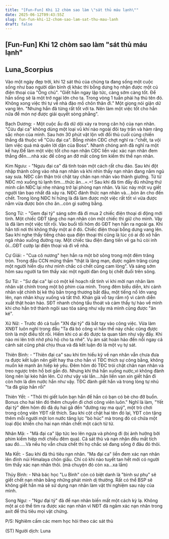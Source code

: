 ```yaml
---
title: "[Fun-Fun] Khi 12 chòm sao làm \"sát thủ máu lạnh\""
date: 2025-06-12T09:43:55Z
slug: fun-fun-khi-12-chom-sao-lam-sat-thu-mau-lanh
draft: false
---
```


## [Fun-Fun] Khi 12 chòm sao làm "sát thủ máu lạnh"

## Luna_Scorpius

Vào một ngày đẹp trời, khi 12 sát thủ của chúng ta đang sống một cuộc sống như bao người dân bình dị khác thì bỗng dưng họ nhận được một cú điện thoại của "Ông chủ". 
"Giết hắn ngay lập tức, càng sớm càng tốt. Để hắn sống sẽ là một trở ngại lớn cho ta. Trong vòng 1 tuần phải hạ thủ tên đó. Không xong việc thì tự về nhà đào mồ chôn thân đi." Một giọng nói giận dữ vang lên. "Nhưng hắn đã từng rất tốt với ta. Nên làm một việc tốt cho hắn nữa để món nợ được giải quyết sòng phẳng". 


Bạch Dương: - Một cuộc ẩu đả dữ dội xảy ra trong căn hộ của nạn nhân. "Cừu đại ca" không dùng một loại vũ khí nào ngoài đôi tay trần và hàm răng sắc nhọn của mình. Sau hơn 30 phút vật lộn với đối thủ cuối cùng chiến thắng đã thuộc về "Cừu đại ca". Bỗng nhiên CĐC chợt nghĩ ra :"chết, ta vội làm việc quá mà quên lời dặn của Boss". Nhanh chóng anh đã nghĩ ra một kế hay.Để làm một việc tốt cho nạn nhân CĐC liền vác xác nạn nhân đem thẳng đến....nhà xác để công an đỡ mất công tìm kiếm thi thể nạn nhân.

Kim Ngưu: - "Ngưu đại ca" đã tính toán một cách rất chu đáo. Sau khi đột nhập thành công vào nhà nạn nhân và khi nhìn thấy nạn nhân đang nằm ngủ say sưa. NĐC cẩn thận trói chặt tay chân nạn nhân vào thành giường. Từ từ NĐC mò xuống tủ lạnh tìm....thức ăn...=.=! Sau khi đã tìm đầy đủ những thứ mình cần NĐC lại nhẹ nhàng trở lại phòng nạn nhân. Và lúc này một vụ giết người tàn bạo nhất đã xảy ra. NĐC đánh thức nạn nhân và....bón ăn cho đến chết. Trong lòng NĐC hí hửng là đã làm được một việc rất tốt vì vừa được nằm vừa được bón cho ăn...còn gì sướng bằng.

Song Tử: - "Gem đại tỷ" sáng sớm đã đi mua 2 chiếc điện thoại di động mới tinh. Một chiếc GĐT tặng cho nạn nhân còn một chiếc thì giữ cho mình. Vậy là đã làm một việc tốt rồi. Vào buổi tối hôm đó GĐT hẹn hắn ra ngoài ga. Khi hắn tới nơi thì không thấy một ai ở đó. Chiếc điện thoại bỗng dưng vang lên. Sau khi nghe thấy tiếng chào qua điện thoại thì cũng là lúc có ai đó xô hắn ngã nhào xuống đường ray. Một chiếc tàu điện đang tiến về ga hú còi inh ỏi...GĐT cướp lại điện thoại và đi về nhà.

Cự Giải: - "Cua cô nương" hẹn hắn ra một bờ sông  trong một đêm trăng tròn. Trong đầu CCN mừng thầm "thật là lãng mạn, được ngắm trăng cùng một người hiền dịu như mình chắc có chết cũng cam lòng". Và sáng sớm hôm sau người ta tìm thấy xác một người đàn ông bị chết đuối trên sông.

Sư Tử: - "Sư đại ca" lại có một kế hoạch rất tinh vi khi mời nạn nhân làm nhân vật chính trong một bộ phim của mình. Trong đêm biểu diễn, khi cảnh nhân vật chính bị kẻ thù bắn trọng thương bắt đầu, một tiếng nổ lớn vang lên, nạn nhân khụy xuống và tắt thở. Khán giả vỗ tay rầm rộ vì cảnh diễn xuất thật hoàn hảo. SĐT nhanh chóng tẩu thoát và cảm thấy tự hào về mình khi cho hắn trở thành ngôi sao tỏa sáng như vậy mà mình cũng được "ăn ké".

Xử Nữ: - Trước đó cả tuần "XN đại tỷ" đã bắt tay vào công việc. Vừa làm XNĐT luôn nghĩ trong đầu "Ta đã bỏ công vì hắn thế này chắc cũng được tính là một điều tốt rồi. Hiếm khi có ai đó được ta quan tâm như vậy đấy. Khi nào mi lên trời nhớ phù hộ cho ta nhé". Vụ ám sát hoàn hảo đến nỗi ngay cả cảnh sát cũng phải chịu thua và đã kết luận đó là một vụ tự sát.

Thiên Bình: - "Thiên đại ca" sau  khi tìm hiểu kỹ về nạn nhân vẫn chưa đưa ra được kết luận nên giết hay tha cho hắn vì TĐC thích sự công bằng, không muốn kẻ mạnh ăn hiếp kẻ yếu. Đêm hôm đó TĐC trói chặt chân nạn nhân và treo ngược trên hồ bơi gần đó. Nhưng khi thả hắn xuống nước,vì không đành lòng nên lại kéo hắn lên. Cứ như vậy vài lần....hắn liền van xin giết hắn đi còn hơn là dìm nước hắn như vậy. TĐC đành giết hắn và trong lòng tự nhủ "ta đã giúp hắn rồi"

Thiên Yết: - "Thôi thì giết luôn bạn hắn để hắn có bạn có bè cho đỡ buồn. Bonus cho hai tên đó thêm chuyến đi chơi công viên luôn." Nghĩ là làm, "Yết đại tỷ" đêm hôm đó đã dụ hai gã đến "đường ray ma quỷ", một trò chơi trong công viên YĐT rất thích. Sau khi cột chặt hai tên đó lại, YĐT còn tặng thêm mỗi người một lon nước tăng lực "bò húc" mà trong đó có chứa một loại độc khiến cho hai nạn nhân chết một cách từ từ.

Nhân Mã: - "Mã đại ca" lập tức leo lên ngựa và phóng đi (bị ảnh hưởng bởi phim kiếm hiệp mới chiếu đêm qua). Cả sát thủ và nạn nhân đều mất tích sau đó.....Và nếu họ vẫn chưa chết thì họ chắc sẽ đang sống ở đâu đó thôi.

Ma Kết: - Sau khi đã thủ tiêu nạn nhân. "Ma đại ca" liền đem xác nạn nhân lên đỉnh núi Himalaya chôn giấu. Chỉ có khi nào tuyết tan hết mới có người tìm thấy xác nạn nhân thôi. (mà chuyện đó còn xa...xa lắm)

Thủy Bình: - Nhà bác học "Lu Bình" còn có biệt danh là "bình sư phụ" sẽ giết chết nạn nhân bằng những phát minh dị thường. Rất có thể BSP sẽ không giết hắn mà sẽ sử dụng nạn nhân làm vật thí nghiệm sau này của mình.

Song Ngư: - "Ngư đại tỷ" đã để nạn nhân biến mất một cách kỳ lạ. Không một ai có thể tìm ra được xác nạn nhân vì NĐT đã ngâm xác nạn nhân trong axit để thủ tiêu mọi vật chứng. 


P/S: Nghiêm cấm các mem học hỏi theo các sát thủ


(ST)
Người dịch: Luna